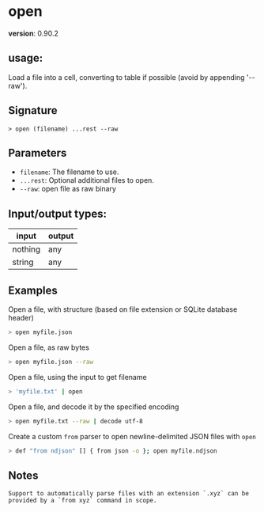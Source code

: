 # open

**version**: 0.90.2

## **usage**:

Load a file into a cell, converting to table if possible (avoid by appending '--raw').

## Signature

`> open (filename) ...rest --raw`

## Parameters

- `filename`: The filename to use.
- `...rest`: Optional additional files to open.
- `--raw`: open file as raw binary

## Input/output types:

| input   | output |
| ------- | ------ |
| nothing | any    |
| string  | any    |

## Examples

Open a file, with structure (based on file extension or SQLite database header)

```bash
> open myfile.json
```

Open a file, as raw bytes

```bash
> open myfile.json --raw
```

Open a file, using the input to get filename

```bash
> 'myfile.txt' | open
```

Open a file, and decode it by the specified encoding

```bash
> open myfile.txt --raw | decode utf-8
```

Create a custom `from` parser to open newline-delimited JSON files with `open`

```bash
> def "from ndjson" [] { from json -o }; open myfile.ndjson
```

## Notes

```text
Support to automatically parse files with an extension `.xyz` can be provided by a `from xyz` command in scope.
```
